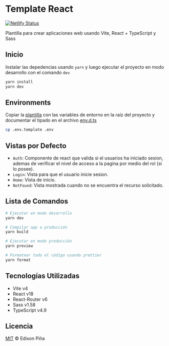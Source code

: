 # Template React

[![Netlify Status](https://api.netlify.com/api/v1/badges/028825ef-0a5b-46b1-a22e-3e6a0705bf42/deploy-status)](https://app.netlify.com/sites/jobs-dev-web/deploys)

<!-- ![template-react]() -->

Plantilla para crear aplicaciones web usando Vite, React + TypeScript y Sass

## Inicio

Instalar las depedencias usando `yarn` y luego ejecutar el proyecto en modo desarrollo con el comando `dev`

```sh
yarn install
yarn dev
```

## Environments

Copiar la [plantilla](./.env.template) con las variables de entorno en la raíz del proyecto y documentar el tipado en el
archivo [env.d.ts](./src/@types/env.d.ts)

```sh
cp .env.template .env
```

## Vistas por Defecto

- `Auth`: Componente de react que valida si el usuarios ha iniciado sesion, ademas de verificar el nivel de acceso a la
  pagina por medio del rol (si lo posee).
- `Login`: Vista para que el usuario inicie sesion.
- `Home`: Vista de inicio.
- `NotFound`: Vista mostrada cuando no se encuentra el recurso solicitado.

## Lista de Comandos

```sh
# Ejecutar en modo desarrollo
yarn dev

# Compilar app a producción
yarn build

# Ejecutar en modo producción
yarn preview

# Formatear todo el código usando prettier
yarn format
```

## Tecnologías Utilizadas

- Vite v4
- React v18
- React-Router v6
- Sass v1.58
- TypeScript v4.9

## Licencia

[MIT](https://github.com/EdixonAlberto/template-react/blob/main/LICENSE) &copy; Edixon Piña
